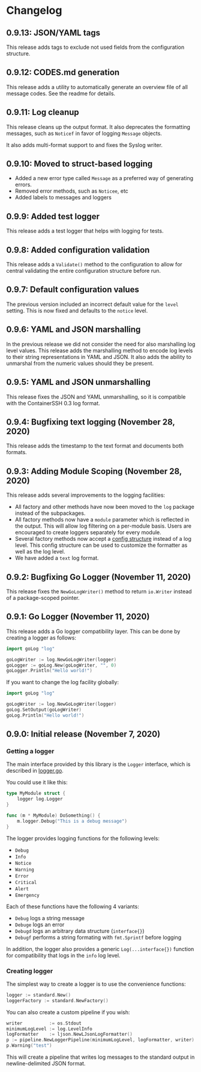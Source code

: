 # Changelog

## 0.9.13: JSON/YAML tags

This release adds tags to exclude not used fields from the configuration structure.

## 0.9.12: CODES.md generation

This release adds a utility to automatically generate an overview file of all message codes. See the readme for details.

## 0.9.11: Log cleanup

This release cleans up the output format. It also deprecates the formatting messages, such as `Noticef` in favor of logging `Message` objects.

It also adds multi-format support to and fixes the Syslog writer.

## 0.9.10: Moved to struct-based logging

- Added a new error type called `Message` as a preferred way of generating errors.
- Removed error methods, such as `Noticee`, etc
- Added labels to messages and loggers

## 0.9.9: Added test logger

This release adds a test logger that helps with logging for tests.

## 0.9.8: Added configuration validation

This release adds a `Validate()` method to the configuration to allow for central validating the entire configuration structure before run.

## 0.9.7: Default configuration values

The previous version included an incorrect default value for the `level` setting. This is now fixed and defaults to the `notice` level.

## 0.9.6: YAML and JSON marshalling

In the previous release we did not consider the need for also marshalling log level values. This release adds the marshalling method to encode log levels to their string representations in YAML and JSON. It also adds the ability to unmarshal from the numeric values should they be present.

## 0.9.5: YAML and JSON unmarshalling

This release fixes the JSON and YAML unmarshalling, so it is compatible with the ContainerSSH 0.3 log format. 

## 0.9.4: Bugfixing text logging (November 28, 2020)

This release adds the timestamp to the text format and documents both formats.

## 0.9.3: Adding Module Scoping (November 28, 2020)

This release adds several improvements to the logging facilities:

- All factory and other methods have now been moved to the `log` package instead of the subpackages. 
- All factory methods now have a `module` parameter which is reflected in the output. This will allow log filtering on a per-module basis. Users are encouraged to create loggers separately for every module.
- Several factory methods now accept a [config structure](config.go) instead of a log level. This config structure can be used to customize the formatter as well as the log level.
- We have added a `text` log format.

## 0.9.2: Bugfixing Go Logger (November 11, 2020)

This release fixes the `NewGoLogWriter()` method to return `io.Writer` instead of a package-scoped pointer.

## 0.9.1: Go Logger (November 11, 2020)

This release adds a Go logger compatibility layer. This can be done by creating a logger as follows:
                                                  
```go
import goLog "log"

goLogWriter := log.NewGoLogWriter(logger)
goLogger := goLog.New(goLogWriter, "", 0)
goLogger.Println("Hello world!")
```

If you want to change the log facility globally:

```go
import goLog "log"

goLogWriter := log.NewGoLogWriter(logger)
goLog.SetOutput(goLogWriter)
goLog.Println("Hello world!")
```

## 0.9.0: Initial release (November 7, 2020)

### Getting a logger

The main interface provided by this library is the `Logger` interface, which is described in [logger.go](logger.go).

You could use it like this:

```go
type MyModule struct {
    logger log.Logger 
}

func (m * MyModule) DoSomething() {
    m.logger.Debug("This is a debug message")
}
```

The logger provides logging functions for the following levels:

- `Debug`
- `Info`
- `Notice`
- `Warning`
- `Error`
- `Critical`
- `Alert`
- `Emergency`

Each of these functions have the following 4 variants:

- `Debug` logs a string message
- `Debuge` logs an error
- `Debugd` logs an arbitrary data structure (`interface{}`)
- `Debugf` performs a string formating with `fmt.Sprintf` before logging

In addition, the logger also provides a generic `Log(...interface{})` function for compatibility that logs in the `info` log level.

### Creating logger

The simplest way to create a logger is to use the convenience functions:

```go
logger := standard.New()
loggerFactory := standard.NewFactory()
```

You can also create a custom pipeline if you wish:

```go
writer          := os.Stdout
minimumLogLevel := log.LevelInfo
logFormatter    := ljson.NewLJsonLogFormatter()
p := pipeline.NewLoggerPipeline(minimumLogLevel, logFormatter, writer)
p.Warning("test") 
```

This will create a pipeline that writes log messages to the standard output in newline-delimited JSON format.

